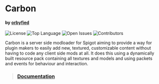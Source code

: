 # Carbon
#### by [orbyfied](https://github.com/orbyfied)

![License](https://img.shields.io/github/license/orbyfied/carbon?color=%23ffc)
![Top Language](https://img.shields.io/github/languages/top/orbyfied/carbon?color=0000)
![Open Issues](https://img.shields.io/github/issues-raw/orbyfied/carbon?color=%23ffc412)
![Contributors](https://img.shields.io/github/contributors/orbyfied/carbon)

Carbon is a server side modloader for Spigot
aiming to provide a way for plugin makers to easily
add new, textured, customizable content without having
to code any client side mods at all. It does this using
a dynamically built resource pack containing all textures
and models and using packets and events for behaviour and 
interaction.

>### [Documentation](https://github.com/orbyfied/carbon/wiki)
